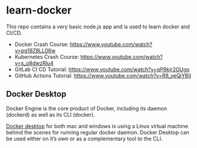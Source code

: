 # learn-docker

This repo contains a very basic node.js app and is used to learn docker and CI/CD.

- Docker Crash Course: https://www.youtube.com/watch?v=pg19Z8LL06w
- Kubernetes Crash Course: https://www.youtube.com/watch?v=s_o8dwzRlu4
- GitLab CI CD Tutorial: https://www.youtube.com/watch?v=qP8kir2GUgo
- GitHub Actions Tutorial: https://www.youtube.com/watch?v=R8_veQiYBjI

## Docker Desktop
Docker Engine is the core product of Docker, including its daemon (dockerd) as well as its CLI (docker). 

[Docker desktop](https://docs.docker.com/desktop) for both mac and windows is using a Linux virtual machine behind the scenes for running regular docker daemon. Docker Desktop can be used either on it’s own or as a complementary tool to the CLI.
